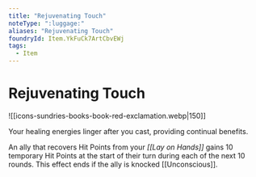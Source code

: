 ```yaml
---
title: "Rejuvenating Touch"
noteType: ":luggage:"
aliases: "Rejuvenating Touch"
foundryId: Item.YkFuCk7ArtCbvEWj
tags:
  - Item
---
```


# Rejuvenating Touch
![[icons-sundries-books-book-red-exclamation.webp|150]]

Your healing energies linger after you cast, providing continual benefits.

An ally that recovers Hit Points from your _[[Lay on Hands]]_ gains 10 temporary Hit Points at the start of their turn during each of the next 10 rounds. This effect ends if the ally is knocked [[Unconscious]].
